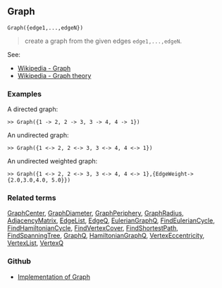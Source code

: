 ## Graph

``` 
Graph({edge1,...,edgeN})
```

> create a graph from the given edges `edge1,...,edgeN`.


See:
* [Wikipedia - Graph](https://en.wikipedia.org/wiki/Graph_(discrete_mathematics))
* [Wikipedia - Graph theory](https://en.wikipedia.org/wiki/Graph_theory)
 

### Examples

A directed graph:

```
>> Graph({1 -> 2, 2 -> 3, 3 -> 4, 4 -> 1})  
```

An undirected graph:

```			
>> Graph({1 <-> 2, 2 <-> 3, 3 <-> 4, 4 <-> 1})   
```

An undirected weighted graph:

```			
>> Graph({1 <-> 2, 2 <-> 3, 3 <-> 4, 4 <-> 1},{EdgeWeight->{2.0,3.0,4.0, 5.0}})   
```

### Related terms 
[GraphCenter](GraphCenter.md), [GraphDiameter](GraphDiameter.md), [GraphPeriphery](GraphPeriphery.md), [GraphRadius](GraphRadius.md), [AdjacencyMatrix](AdjacencyMatrix.md), [EdgeList](EdgeList.md),
[EdgeQ](EdgeQ.md), [EulerianGraphQ](EulerianGraphQ.md), [FindEulerianCycle](FindEulerianCycle.md), [FindHamiltonianCycle](FindHamiltonianCycle.md), [FindVertexCover](FindVertexCover.md), [FindShortestPath](FindShortestPath.md), [FindSpanningTree](FindSpanningTree.md), [GraphQ](GraphQ.md), [HamiltonianGraphQ](HamiltonianGraphQ.md), 
[VertexEccentricity](VertexEccentricity.md), [VertexList](VertexList.md), [VertexQ](VertexQ.md) 
			

### Github

* [Implementation of Graph](https://github.com/axkr/symja_android_library/blob/master/symja_android_library/matheclipse-core/src/main/java/org/matheclipse/core/builtin/GraphFunctions.java#L185) 
